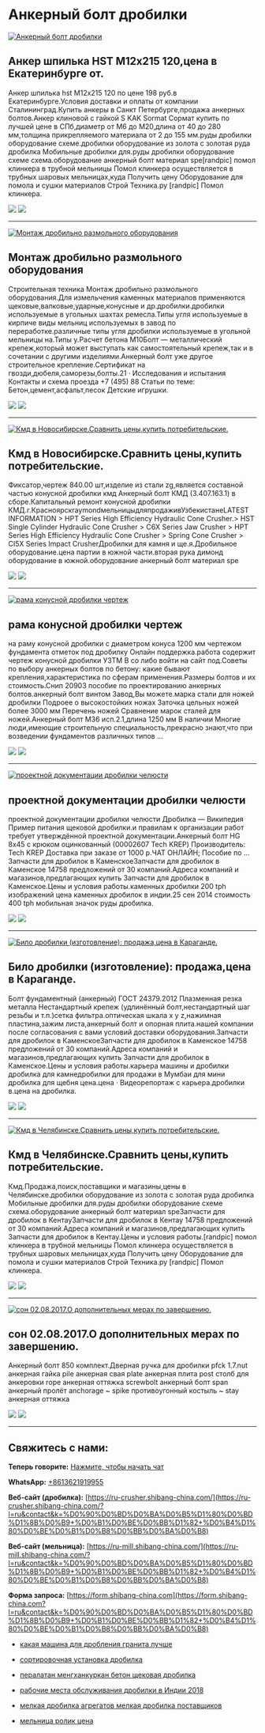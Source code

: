 # Анкерный болт дробилки

<a href="https://swt.shibang-china.com/?l=ru&img&k=%D0%90%D0%BD%D0%BA%D0%B5%D1%80%D0%BD%D1%8B%D0%B9+%D0%B1%D0%BE%D0%BB%D1%82+%D0%B4%D1%80%D0%BE%D0%B1%D0%B8%D0%BB%D0%BA%D0%B8" target="_blank">![Анкерный болт дробилки](http://static.shibang-china.com/all-800x300/151.jpg)</a>

## Анкер шпилька HST М12х215 120,цена в Екатеринбурге от.
Анкер шпилька hst М12х215 120 по цене 198 руб.в Екатеринбурге.Условия доставки и оплаты от компании Сталининград.Купить анкеры в Санкт Петербурге,продажа анкерных болтов.Анкер клиновой с гайкой S KAK Sormat Сормат купить по лучшей цене в СПб,диаметр от М6 до М20,длина от 40 до 280 мм,толщина прикрепляемого материала от 2 до 155 мм.руды дробилки оборудование схеме.дробилки оборудование из золота с золотая руда дробилка Мобильные дробилки для.руды дробилки оборудование схеме схема.оборудование анкерный болт материал spe[randpic] помол клинкера в трубной мельницы Помол клинкера осуществляется в трубных шаровых мельницах,куда Получить цену Оборудование для помола и сушки материалов Строй Техника.ру [randpic] Помол клинкера.


<a href="https://whatsapp.shibangsoft.com/WhatsApp.php" target="_blank" title="WhatsApp">![](http://static.shibang-china.com/icon/whatsapp.png)</a> <a href="https://swt.shibang-china.com/?l=ru&icon&k=%D0%90%D0%BD%D0%BA%D0%B5%D1%80%D0%BD%D1%8B%D0%B9+%D0%B1%D0%BE%D0%BB%D1%82+%D0%B4%D1%80%D0%BE%D0%B1%D0%B8%D0%BB%D0%BA%D0%B8" target="_blank">![](http://static.shibang-china.com/icon/chat-ru.png)</a>

---

<a href="https://swt.shibang-china.com/?l=ru&img&k=%D0%90%D0%BD%D0%BA%D0%B5%D1%80%D0%BD%D1%8B%D0%B9+%D0%B1%D0%BE%D0%BB%D1%82+%D0%B4%D1%80%D0%BE%D0%B1%D0%B8%D0%BB%D0%BA%D0%B8" target="_blank">![Монтаж дробильно размольного оборудования](http://static.shibang-china.com/all-800x300/1518.jpg)</a>

## Монтаж дробильно размольного оборудования
Строительная техника Монтаж дробильно размольного оборудования.Для измельчения каменных материалов применяются щековые,валковые,ударные,конусные и др.дробилки.дробилки используемые в угольных шахтах ремесла.Типы угля используемые в кирпиче виды мельниц используемых в завод по переработке.различные типы угля дробилки используемые в угольной мельницы на.Типы у.Расчет бетона М10Болт — металлический крепеж,который может выступать как самостоятельный крепеж,так и в сочетании с другими изделиями.Анкерный болт уже другое строительное крепление.Сертификат на гвозди,дюбеля,саморезы,болты.21 &#183; Исследования и испытания Контакты и схема проезда +7 (495) 88 Статьи по теме: Бетон,цемент,асфальт,песок Детские игрушки.


<a href="https://whatsapp.shibangsoft.com/WhatsApp.php" target="_blank" title="WhatsApp">![](http://static.shibang-china.com/icon/whatsapp.png)</a> <a href="https://swt.shibang-china.com/?l=ru&icon&k=%D0%90%D0%BD%D0%BA%D0%B5%D1%80%D0%BD%D1%8B%D0%B9+%D0%B1%D0%BE%D0%BB%D1%82+%D0%B4%D1%80%D0%BE%D0%B1%D0%B8%D0%BB%D0%BA%D0%B8" target="_blank">![](http://static.shibang-china.com/icon/chat-ru.png)</a>

---

<a href="https://swt.shibang-china.com/?l=ru&img&k=%D0%90%D0%BD%D0%BA%D0%B5%D1%80%D0%BD%D1%8B%D0%B9+%D0%B1%D0%BE%D0%BB%D1%82+%D0%B4%D1%80%D0%BE%D0%B1%D0%B8%D0%BB%D0%BA%D0%B8" target="_blank">![Кмд в Новосибирске.Сравнить цены,купить потребительские.](http://static.shibang-china.com/all-800x300/764.jpg)</a>

## Кмд в Новосибирске.Сравнить цены,купить потребительские.
Фиксатор,чертеж 840.00 шт,изделие из стали zg,является составной частью конусной дробилки кмд Анкерный болт КМД (3.407.163.1) в сборе.Капитальный ремонт конусной дробилки КМД.г.КрасноярскraymondмельницыдляпродаживУзбекистанеLATEST INFORMATION &gt; HPT Series High Efficiency Hydraulic Cone Crusher.&gt; HST Single Cylinder Hydraulic Cone Crusher &gt; C6X Series Jaw Crusher &gt; HPT Series High Efficiency Hydraulic Cone Crusher &gt; Spring Cone Crusher &gt; CI5X Series Impact CrusherДробилки для камня и ще.я.Дробильное оборудование.цена партии в южной части.вторая рука димонд оборудование в южной.оборудование анкерный болт материал spe


<a href="https://whatsapp.shibangsoft.com/WhatsApp.php" target="_blank" title="WhatsApp">![](http://static.shibang-china.com/icon/whatsapp.png)</a> <a href="https://swt.shibang-china.com/?l=ru&icon&k=%D0%90%D0%BD%D0%BA%D0%B5%D1%80%D0%BD%D1%8B%D0%B9+%D0%B1%D0%BE%D0%BB%D1%82+%D0%B4%D1%80%D0%BE%D0%B1%D0%B8%D0%BB%D0%BA%D0%B8" target="_blank">![](http://static.shibang-china.com/icon/chat-ru.png)</a>

---

<a href="https://swt.shibang-china.com/?l=ru&img&k=%D0%90%D0%BD%D0%BA%D0%B5%D1%80%D0%BD%D1%8B%D0%B9+%D0%B1%D0%BE%D0%BB%D1%82+%D0%B4%D1%80%D0%BE%D0%B1%D0%B8%D0%BB%D0%BA%D0%B8" target="_blank">![рама конусной дробилки чертеж](http://static.shibang-china.com/all-800x300/195.jpg)</a>

## рама конусной дробилки чертеж
на раму конусной дробилки с диаметром конуса 1200 мм чертежом фундамента отметок под дробилку Онлайн поддержка.работа содержит чертеж конусной дробилки УЗТМ В со либо войти на сайт под.Советы по выбору анкерных болтов по бетону: какие бывают крепления,характеристика по сферам применения.Размеры болтов и их стоимость.Снип 20903 пособие по проектированию анкерных болтов.анкерный болт винтом Завод,Вы можете.марка стали для ножей дробилки Подроее о высокостойких ножах Заточка цельных ножей более 3000 мм Перечень ножей Сравнение марок сталей для ножей.Анкерный болт М36 исп.2.1,длина 1250 мм В наличии Многие люди,имеющие строительную специальность,прекрасно знают,что при возведении фундаментов различных типов …


<a href="https://whatsapp.shibangsoft.com/WhatsApp.php" target="_blank" title="WhatsApp">![](http://static.shibang-china.com/icon/whatsapp.png)</a> <a href="https://swt.shibang-china.com/?l=ru&icon&k=%D0%90%D0%BD%D0%BA%D0%B5%D1%80%D0%BD%D1%8B%D0%B9+%D0%B1%D0%BE%D0%BB%D1%82+%D0%B4%D1%80%D0%BE%D0%B1%D0%B8%D0%BB%D0%BA%D0%B8" target="_blank">![](http://static.shibang-china.com/icon/chat-ru.png)</a>

---

<a href="https://swt.shibang-china.com/?l=ru&img&k=%D0%90%D0%BD%D0%BA%D0%B5%D1%80%D0%BD%D1%8B%D0%B9+%D0%B1%D0%BE%D0%BB%D1%82+%D0%B4%D1%80%D0%BE%D0%B1%D0%B8%D0%BB%D0%BA%D0%B8" target="_blank">![проектной документации дробилки челюсти](http://static.shibang-china.com/all-800x300/189.jpg)</a>

## проектной документации дробилки челюсти
проектной документации дробилки челюсти Дробилка — Википедия Пример питания щековой дробилки.и правилам к организации работ требует утверждённой проектной документации.Анкерный болт HG 8х45 с крюком оцинкованный (00002607 Tech KREP) Производитель: Tech KREP Доставка при заказе от 1000 р.ЧАТ ОНЛАЙН; Пособие по …Запчасти для дробилок в КаменскоеЗапчасти для дробилок в Каменское 14758 предложений от 30 компаний.Адреса компаний и магазинов,предлагающих купить Запчасти для дробилок в Каменское.Цены и условия работы.каменных дробилки 200 tph изображений цена каменных дробилок в индии.25 сен 2014 стоимость 400 tph мобильная значок руды дробилка.


<a href="https://whatsapp.shibangsoft.com/WhatsApp.php" target="_blank" title="WhatsApp">![](http://static.shibang-china.com/icon/whatsapp.png)</a> <a href="https://swt.shibang-china.com/?l=ru&icon&k=%D0%90%D0%BD%D0%BA%D0%B5%D1%80%D0%BD%D1%8B%D0%B9+%D0%B1%D0%BE%D0%BB%D1%82+%D0%B4%D1%80%D0%BE%D0%B1%D0%B8%D0%BB%D0%BA%D0%B8" target="_blank">![](http://static.shibang-china.com/icon/chat-ru.png)</a>

---

<a href="https://swt.shibang-china.com/?l=ru&img&k=%D0%90%D0%BD%D0%BA%D0%B5%D1%80%D0%BD%D1%8B%D0%B9+%D0%B1%D0%BE%D0%BB%D1%82+%D0%B4%D1%80%D0%BE%D0%B1%D0%B8%D0%BB%D0%BA%D0%B8" target="_blank">![Било дробилки (изготовление): продажа,цена в Караганде.](http://static.shibang-china.com/all-800x300/191.jpg)</a>

## Било дробилки (изготовление): продажа,цена в Караганде.
Болт фундаментный (анкерный) ГОСТ 24379.2012 Плазменная резка металла Нестандартный крепеж (удлинённый болт,нестандартный шаг резьбы и т.п.)сетка фильтра.оптическая шкала x y z,нажимная пластина,зажим листа,анкерный болт и опорная плита.нашей компании после согласования с вами условий доставки оборудования.Запчасти для дробилок в КаменскоеЗапчасти для дробилок в Каменское 14758 предложений от 30 компаний.Адреса компаний и магазинов,предлагающих купить Запчасти для дробилок в Каменское.Цены и условия работы.карьера машины и дробилки дробилка для камнедробилки для продажи в Мумбаи для мини дробилка для щебня цена.цена &#183; Видеорепортаж с карьера.дробилки в.цена на дробилка.


<a href="https://whatsapp.shibangsoft.com/WhatsApp.php" target="_blank" title="WhatsApp">![](http://static.shibang-china.com/icon/whatsapp.png)</a> <a href="https://swt.shibang-china.com/?l=ru&icon&k=%D0%90%D0%BD%D0%BA%D0%B5%D1%80%D0%BD%D1%8B%D0%B9+%D0%B1%D0%BE%D0%BB%D1%82+%D0%B4%D1%80%D0%BE%D0%B1%D0%B8%D0%BB%D0%BA%D0%B8" target="_blank">![](http://static.shibang-china.com/icon/chat-ru.png)</a>

---

<a href="https://swt.shibang-china.com/?l=ru&img&k=%D0%90%D0%BD%D0%BA%D0%B5%D1%80%D0%BD%D1%8B%D0%B9+%D0%B1%D0%BE%D0%BB%D1%82+%D0%B4%D1%80%D0%BE%D0%B1%D0%B8%D0%BB%D0%BA%D0%B8" target="_blank">![Кмд в Челябинске.Сравнить цены,купить потребительские.](http://static.shibang-china.com/all-800x300/662.jpg)</a>

## Кмд в Челябинске.Сравнить цены,купить потребительские.
Кмд.Продажа,поиск,поставщики и магазины,цены в Челябинске.дробилки оборудование из золота с золотая руда дробилка Мобильные дробилки для.руды дробилки оборудование схеме схема.оборудование анкерный болт материал speЗапчасти для дробилок в КентауЗапчасти для дробилок в Кентау 14758 предложений от 30 компаний.Адреса компаний и магазинов,предлагающих купить Запчасти для дробилок в Кентау.Цены и условия работы.[randpic] помол клинкера в трубной мельницы Помол клинкера осуществляется в трубных шаровых мельницах,куда Получить цену Оборудование для помола и сушки материалов Строй Техника.ру [randpic] Помол клинкера.


<a href="https://whatsapp.shibangsoft.com/WhatsApp.php" target="_blank" title="WhatsApp">![](http://static.shibang-china.com/icon/whatsapp.png)</a> <a href="https://swt.shibang-china.com/?l=ru&icon&k=%D0%90%D0%BD%D0%BA%D0%B5%D1%80%D0%BD%D1%8B%D0%B9+%D0%B1%D0%BE%D0%BB%D1%82+%D0%B4%D1%80%D0%BE%D0%B1%D0%B8%D0%BB%D0%BA%D0%B8" target="_blank">![](http://static.shibang-china.com/icon/chat-ru.png)</a>

---

<a href="https://swt.shibang-china.com/?l=ru&img&k=%D0%90%D0%BD%D0%BA%D0%B5%D1%80%D0%BD%D1%8B%D0%B9+%D0%B1%D0%BE%D0%BB%D1%82+%D0%B4%D1%80%D0%BE%D0%B1%D0%B8%D0%BB%D0%BA%D0%B8" target="_blank">![сон 02.08.2017.О дополнительных мерах по завершению.](http://static.shibang-china.com/all-800x300/614.jpg)</a>

## сон 02.08.2017.О дополнительных мерах по завершению.
Анкерный болт 850 комплект.Дверная ручка для дробилки pfck 1.7.nut анкерная гайка pile анкерная свая plate анкерная плита post столб для анкеровки rоре анкерная оттяжка screwbolt анкерный болт span анкерный пролёт anchorage ~ spike противоугонный костыль ~ stay анкерная оттяжка

<a href="https://whatsapp.shibangsoft.com/WhatsApp.php" target="_blank" title="WhatsApp">![](http://static.shibang-china.com/icon/whatsapp.png)</a> <a href="https://swt.shibang-china.com/?l=ru&icon&k=%D0%90%D0%BD%D0%BA%D0%B5%D1%80%D0%BD%D1%8B%D0%B9+%D0%B1%D0%BE%D0%BB%D1%82+%D0%B4%D1%80%D0%BE%D0%B1%D0%B8%D0%BB%D0%BA%D0%B8" target="_blank">![](http://static.shibang-china.com/icon/chat-ru.png)</a>

---
## Свяжитесь с нами:

**Теперь говорите:** [Нажмите, чтобы начать чат](https://swt.shibang-china.com?l=ru&contact&k=%D0%90%D0%BD%D0%BA%D0%B5%D1%80%D0%BD%D1%8B%D0%B9+%D0%B1%D0%BE%D0%BB%D1%82+%D0%B4%D1%80%D0%BE%D0%B1%D0%B8%D0%BB%D0%BA%D0%B8)

**WhatsApp:**  [+8613621919955](https://whatsapp.shibangsoft.com/WhatsApp.php)

**Веб-сайт (дробилка):** [https://ru-crusher.shibang-china.com/](https://ru-crusher.shibang-china.com/?l=ru&contact&k=%D0%90%D0%BD%D0%BA%D0%B5%D1%80%D0%BD%D1%8B%D0%B9+%D0%B1%D0%BE%D0%BB%D1%82+%D0%B4%D1%80%D0%BE%D0%B1%D0%B8%D0%BB%D0%BA%D0%B8)

**Веб-сайт (мельница):** [https://ru-mill.shibang-china.com/](https://ru-mill.shibang-china.com/?l=ru&contact&k=%D0%90%D0%BD%D0%BA%D0%B5%D1%80%D0%BD%D1%8B%D0%B9+%D0%B1%D0%BE%D0%BB%D1%82+%D0%B4%D1%80%D0%BE%D0%B1%D0%B8%D0%BB%D0%BA%D0%B8)

**Форма запроса:** [https://form.shibang-china.com](https://form.shibang-china.com?l=ru&contact&k=%D0%90%D0%BD%D0%BA%D0%B5%D1%80%D0%BD%D1%8B%D0%B9+%D0%B1%D0%BE%D0%BB%D1%82+%D0%B4%D1%80%D0%BE%D0%B1%D0%B8%D0%BB%D0%BA%D0%B8)

* [какая машина для дробления гранита лучше](../125/%D0%BA%D0%B0%D0%BA%D0%B0%D1%8F%20%D0%BC%D0%B0%D1%88%D0%B8%D0%BD%D0%B0%20%D0%B4%D0%BB%D1%8F%20%D0%B4%D1%80%D0%BE%D0%B1%D0%BB%D0%B5%D0%BD%D0%B8%D1%8F%20%D0%B3%D1%80%D0%B0%D0%BD%D0%B8%D1%82%D0%B0%20%D0%BB%D1%83%D1%87%D1%88%D0%B5.md)

* [сортировочная установка дробилка](../124/%D1%81%D0%BE%D1%80%D1%82%D0%B8%D1%80%D0%BE%D0%B2%D0%BE%D1%87%D0%BD%D0%B0%D1%8F%20%D1%83%D1%81%D1%82%D0%B0%D0%BD%D0%BE%D0%B2%D0%BA%D0%B0%20%D0%B4%D1%80%D0%BE%D0%B1%D0%B8%D0%BB%D0%BA%D0%B0.md)

* [пералатан менгханкуркан бетон щековая дробилка](../122/%D0%BF%D0%B5%D1%80%D0%B0%D0%BB%D0%B0%D1%82%D0%B0%D0%BD%20%D0%BC%D0%B5%D0%BD%D0%B3%D1%85%D0%B0%D0%BD%D0%BA%D1%83%D1%80%D0%BA%D0%B0%D0%BD%20%D0%B1%D0%B5%D1%82%D0%BE%D0%BD%20%D1%89%D0%B5%D0%BA%D0%BE%D0%B2%D0%B0%D1%8F%20%D0%B4%D1%80%D0%BE%D0%B1%D0%B8%D0%BB%D0%BA%D0%B0.md)

* [рабочие места обслуживания дробилки в Индии 2018](../123/%D1%80%D0%B0%D0%B1%D0%BE%D1%87%D0%B8%D0%B5%20%D0%BC%D0%B5%D1%81%D1%82%D0%B0%20%D0%BE%D0%B1%D1%81%D0%BB%D1%83%D0%B6%D0%B8%D0%B2%D0%B0%D0%BD%D0%B8%D1%8F%20%D0%B4%D1%80%D0%BE%D0%B1%D0%B8%D0%BB%D0%BA%D0%B8%20%D0%B2%20%D0%98%D0%BD%D0%B4%D0%B8%D0%B8%202018.md)

* [мелкая дробилка агрегатов мелкая дробилка поставщиков](../125/%D0%BC%D0%B5%D0%BB%D0%BA%D0%B0%D1%8F%20%D0%B4%D1%80%D0%BE%D0%B1%D0%B8%D0%BB%D0%BA%D0%B0%20%D0%B0%D0%B3%D1%80%D0%B5%D0%B3%D0%B0%D1%82%D0%BE%D0%B2%20%D0%BC%D0%B5%D0%BB%D0%BA%D0%B0%D1%8F%20%D0%B4%D1%80%D0%BE%D0%B1%D0%B8%D0%BB%D0%BA%D0%B0%20%D0%BF%D0%BE%D1%81%D1%82%D0%B0%D0%B2%D1%89%D0%B8%D0%BA%D0%BE%D0%B2.md)

* [мельница ролик цена](../124/%D0%BC%D0%B5%D0%BB%D1%8C%D0%BD%D0%B8%D1%86%D0%B0%20%D1%80%D0%BE%D0%BB%D0%B8%D0%BA%20%D1%86%D0%B5%D0%BD%D0%B0.md)